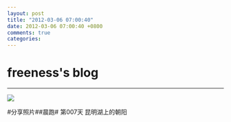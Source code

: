 ```yaml
---
layout: post
title: "2012-03-06 07:00:40"
date: 2012-03-06 07:00:40 +0800
comments: true
categories: 
---
```


# freeness's blog

----------

![](http://okqmqrbgo.bkt.clouddn.com/201203060700401.jpg)

>
\#分享照片\#\#晨跑\# 第007天 昆明湖上的朝阳